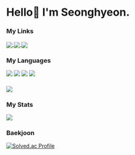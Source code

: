 
# Hello👋 I'm Seonghyeon.
### My Links
<div>
<a href="https://velog.io/@goshk95">
<img align="center" src="https://img.shields.io/badge/Velog-brightgreen" />
</a>
<a href="https://goshk95.tistory.com">
<img align="center" src="https://img.shields.io/badge/Tistory-9cf" />
</a>
<a href="pocal777@naver.com">
<img align="center" src="https://img.shields.io/badge/Gmail-EA4335?style=flat&logo=Gmail&logoColor=white"/>
</a>
</div>

### My Languages
<div>
<img src="https://img.shields.io/badge/JavaScript-F7DF1E?style=flat-square&logo=JavaScript&logoColor=black"/>
<img src="https://img.shields.io/badge/Python-3776AB?style=flat-square&logo=Python&logoColor=white"/>
<img src="https://img.shields.io/badge/Java-007396?style=flat-square&logo=java&logoColor=white"/>
<img src="https://img.shields.io/badge/Spring-6DB33F?style=flat-square&logo=Spring&logoColor=white"/>
</div>

### 
<a href="https://github.com/Gosh95">
  <img align="center" src="https://github-readme-stats.vercel.app/api/top-langs/?username=Gosh95&show_icons=true&title_color=ffea4f&hide_border=true&layout=compact&theme=dracula" />
</a>

### My Stats
<a href="https://github.com/Gosh95">
  <img align="center" src="https://github-readme-stats.vercel.app/api?username=Gosh95&show_icons=true&theme=tokyonight" />
</a>

### Baekjoon
[![Solved.ac Profile](http://mazassumnida.wtf/api/v2/generate_badge?boj=goshk1995)](https://solved.ac/goshk1995/)
